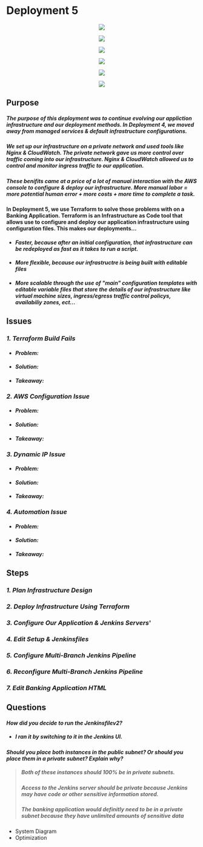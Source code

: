 # Deployment 5

<p align="center"><img src="https://github.com/djtoler/Deployment5_v1/blob/main/bankingapp.PNG"></p>
<p align="center"><img src="https://github.com/djtoler/Deployment5_v1/blob/main/dp5error.PNG"></p>
<p align="center"><img src="https://github.com/djtoler/Deployment5_v1/blob/main/htmlchange.PNG"></p>
<p align="center"><img src="https://github.com/djtoler/Deployment5_v1/blob/main/jenkinsuserworkaround.PNG"></p>
<p align="center"><img src="https://github.com/djtoler/Deployment5_v1/blob/main/jenkinsv1success.PNG"></p>
<p align="center"><img src="https://github.com/djtoler/Deployment5_v1/blob/main/jenkinsv2success.PNG"></p>

## Purpose

##### The purpose of this deployment was to continue evolving our appliction infrastructure and our deployment methods. In Deployment 4, we moved away from managed services & default infrastructure configurations. 

##### We set up our infrastructure on a private network and used tools like Nginx & CloudWatch. The private network gave us more control over traffic coming into our infrastructure. Nginx & CloudWatch allowed us to control and monitor ingress traffic to our application. 

##### _These benifits came at a price of a lot of manual interaction with the AWS console to configure & deploy our infrastructure. More manual labor = more potential human error + more costs + more time to complete a task._

#### In Deployment 5, we use Terraform to solve those problems with on a Banking Application. Terraform is an Infrastructure as Code tool that allows use to configure and deploy our application infrastructure using configuration files. This makes our deployments...
* #### _Faster, because after an initial configuration, that infrastructure can be redeployed as fast as it takes to run a script._
* #### _More flexible, because our infrastructre is being built with editable files_
* #### _More scalable through the use of "main" configuration templates with editable variable files that store the details of our infrastructure like virtual machine sizes, ingress/egress traffic control policys, availabiliy zones, ect..._

## Issues

### _1. Terraform Build Fails_
* #### _Problem:_
* #### _Solution:_
* #### _Takeaway:_

### _2. AWS Configuration Issue_
* #### _Problem:_
* #### _Solution:_
* #### _Takeaway:_

### _3. Dynamic IP Issue_
* #### _Problem:_
* #### _Solution:_
* #### _Takeaway:_

### _4. Automation Issue_
* #### _Problem:_
* #### _Solution:_
* #### _Takeaway:_

## Steps
### _1. Plan Infrastructure Design_
### _2. Deploy Infrastructure Using Terraform_
### _3. Configure Our Application & Jenkins Servers_'
### _4. Edit Setup & Jenkinsfiles_
### _5. Configure Multi-Branch Jenkins Pipeline_
### _6. Reconfigure Multi-Branch Jenkins Pipeline_
### _7. Edit Banking Application HTML_


## Questions
#### _How did you decide to run the Jenkinsfilev2?_
* ##### I ran it by switching to it in the Jenkins UI.

#### _Should you place both instances in the public subnet? Or should you place them in a private subnet? Explain why?_
> ##### Both of these instances should 100% be in private subnets.
> ##### Access to the Jenkins server should be private because Jenkins may have code or other sensitive information stored.
> ##### The banking application would definitly need to be in a private subnet because they have unlimited amounts of sensitive data








  - System Diagram
  - Optimization 
